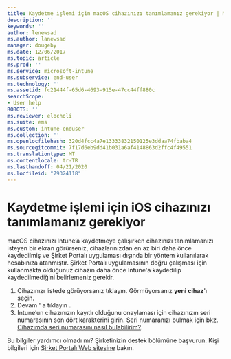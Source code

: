 ```yaml
---
title: Kaydetme işlemi için macOS cihazınızı tanımlamanız gerekiyor | Microsoft Docs
description: ''
keywords: ''
author: lenewsad
ms.author: lanewsad
manager: dougeby
ms.date: 12/06/2017
ms.topic: article
ms.prod: ''
ms.service: microsoft-intune
ms.subservice: end-user
ms.technology: ''
ms.assetid: fc21444f-65d6-4693-915e-47cc44ff880c
searchScope:
- User help
ROBOTS: ''
ms.reviewer: elocholi
ms.suite: ems
ms.custom: intune-enduser
ms.collection: ''
ms.openlocfilehash: 320d4fcc4a7e13333832150125e3ddaa74fbaba4
ms.sourcegitcommit: 7f17d6eb9dd41b031a6af4148863d2ffc4f49551
ms.translationtype: MT
ms.contentlocale: tr-TR
ms.lasthandoff: 04/21/2020
ms.locfileid: "79324118"
---
```

# <a name="you-need-to-identify-your-device-when-youre-trying-to-enroll"></a>Kaydetme işlemi için iOS cihazınızı tanımlamanız gerekiyor

macOS cihazınızı Intune’a kaydetmeye çalışırken cihazınızı tanımlamanızı isteyen bir ekran görürseniz, cihazlarınızdan en az biri daha önce kaydedilmiş ve Şirket Portalı uygulaması dışında bir yöntem kullanılarak hesabınıza atanmıştır. Şirket Portalı uygulamasının doğru çalışması için kullanmakta olduğunuz cihazın daha önce Intune'a kaydedilip kaydedilmediğini belirlemeniz gerekir.

1. Cihazınızı listede görüyorsanız tıklayın. Görmüyorsanız **yeni cihaz**'ı seçin.
2. Devam ' a tıklayın **.**
3. Intune’un cihazınızın kayıtlı olduğunu onaylaması için cihazınızın seri numarasının son dört karakterini girin. Seri numaranızı bulmak için bkz. [Cihazımda seri numarasını nasıl bulabilirim?](how-do-i-find-the-serial-number-on-my-device-macos.md).

Bu bilgiler yardımcı olmadı mı? Şirketinizin destek bölümüne başvurun. Kişi bilgileri için [Şirket Portalı Web sitesine](https://go.microsoft.com/fwlink/?linkid=2010980) bakın.
